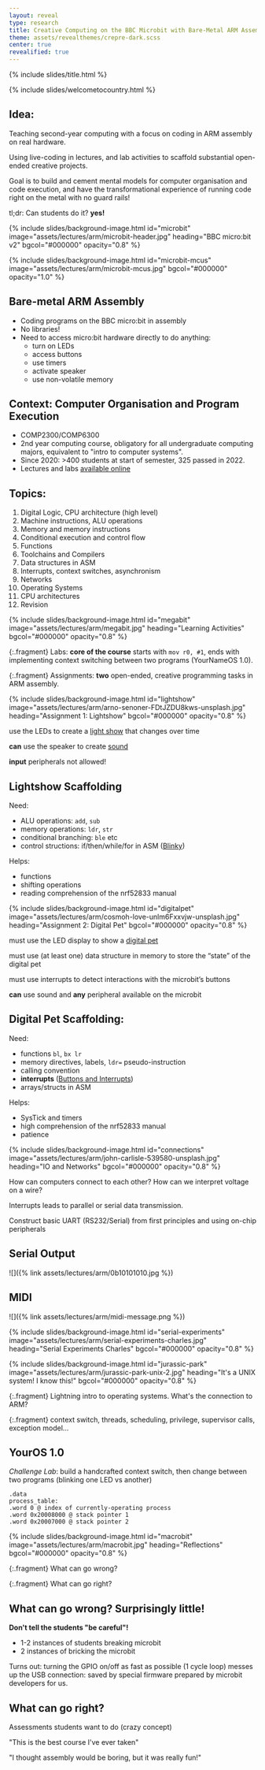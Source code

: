 ```yaml
---
layout: reveal
type: research
title: Creative Computing on the BBC Microbit with Bare-Metal ARM Assembly
theme: assets/revealthemes/crepre-dark.scss
center: true
revealified: true
---
```


{% include slides/title.html %}

{% include slides/welcometocountry.html %}

## Idea:

Teaching second-year computing with a focus on coding in ARM assembly on real hardware.

Using live-coding in lectures, and lab activities to scaffold substantial open-ended creative projects.

Goal is to build and cement mental models for computer organisation and code execution, and have the transformational experience of running code right on the metal with no guard rails!

tl;dr: Can students do it? **yes!**

{% include slides/background-image.html
id="microbit"
image="assets/lectures/arm/microbit-header.jpg"
heading="BBC micro:bit v2"
bgcol="#000000"
opacity="0.8"
%}


{% include slides/background-image.html
id="microbit-mcus"
image="assets/lectures/arm/microbit-mcus.jpg"
bgcol="#000000"
opacity="1.0"
%}


## Bare-metal ARM Assembly

- Coding programs on the BBC micro:bit in assembly
- No libraries! 
- Need to access micro:bit hardware directly to do anything:
   - turn on LEDs
   - access buttons
   - use timers
   - activate speaker
   - use non-volatile memory


## Context: Computer Organisation and Program Execution

- COMP2300/COMP6300
- 2nd year computing course, obligatory for all undergraduate computing majors, equivalent to "intro to computer systems".
- Since 2020: >400 students at start of semester, 325 passed in 2022.
- Lectures and labs [available online](https://comp.anu.edu.au/courses/comp2300/)

## Topics:

1. Digital Logic, CPU architecture (high level)
2. Machine instructions, ALU operations
3. Memory and memory instructions
4. Conditional execution and control flow
5. Functions
6. Toolchains and Compilers
7. Data structures in ASM
8. Interrupts, context switches, asynchronism
9. Networks
10. Operating Systems
11. CPU architectures
12. Revision



{% include slides/background-image.html
id="megabit"
image="assets/lectures/arm/megabit.jpg"
heading="Learning Activities"
bgcol="#000000"
opacity="0.8"
%}

{:.fragment}
Labs: **core of the course** starts with `mov r0, #1`, ends with implementing context switching between two programs (YourNameOS 1.0).

{:.fragment}
Assignments: **two** open-ended, creative programming tasks in ARM assembly.

{% include slides/background-image.html
id="lightshow"
image="assets/lectures/arm/arno-senoner-FDtJZDU8kws-unsplash.jpg"
heading="Assignment 1: Lightshow"
bgcol="#000000"
opacity="0.8"
%}

use the LEDs to create a [light show](https://comp.anu.edu.au/courses/comp2300/assessments/light-show/) that changes over time

**can** use the speaker to create [sound](https://comp.anu.edu.au/courses/comp2300/labs/05-sound-and-light/)

**input** peripherals not allowed!

## Lightshow Scaffolding

Need:

- ALU operations: `add`, `sub`
- memory operations: `ldr`, `str`
- conditional branching: `ble` etc
- control structions: if/then/while/for in ASM ([Blinky](https://comp.anu.edu.au/courses/comp2300/labs/04-blinky/))

Helps:

- functions
- shifting operations
- reading comprehension of the nrf52833 manual 

{% include slides/background-image.html
id="digitalpet"
image="assets/lectures/arm/cosmoh-love-unlm6Fxxvjw-unsplash.jpg"
heading="Assignment 2: Digital Pet"
bgcol="#000000"
opacity="0.8"
%}

must use the LED display to show a [digital pet](https://comp.anu.edu.au/courses/comp2300/assessments/digital-pet/)

must use (at least one) data structure in memory to store the “state” of the digital pet

must use interrupts to detect interactions with the microbit’s buttons

**can** use sound and **any** peripheral available on the microbit

## Digital Pet Scaffolding:

Need:

- functions `bl`, `bx lr`
- memory directives, labels, `ldr=` pseudo-instruction
- calling convention
- **interrupts** ([Buttons and Interrupts](https://comp.anu.edu.au/courses/comp2300/labs/08-interrupts/))
- arrays/structs in ASM

Helps:

- SysTick and timers
- high comprehension of the nrf52833 manual
- patience


{% include slides/background-image.html
id="connections"
image="assets/lectures/arm/john-carlisle-539580-unsplash.jpg"
heading="IO and Networks"
bgcol="#000000"
opacity="0.8"
%}

How can computers connect to each other? How can we interpret voltage on a wire?

Interrupts leads to parallel or serial data transmission.

Construct basic UART (RS232/Serial) from first principles and using on-chip peripherals

## Serial Output

![]({% link assets/lectures/arm/0b10101010.jpg %})

## MIDI

![]({% link assets/lectures/arm/midi-message.png %})

{% include slides/background-image.html
id="serial-experiments"
image="assets/lectures/arm/serial-experiments-charles.jpg"
heading="Serial Experiments Charles"
bgcol="#000000"
opacity="0.8"
%}


{% include slides/background-image.html
id="jurassic-park"
image="assets/lectures/arm/jurassic-park-unix-2.jpg"
heading="It's a UNIX system! I know this!"
bgcol="#000000"
opacity="0.8"
%}

{:.fragment}
Lightning intro to operating systems. What's the connection to ARM?

{:.fragment}
context switch, threads, scheduling, privilege, supervisor calls, exception model...

## YourOS 1.0

_Challenge Lab_: build a handcrafted context switch, then change between two programs (blinking one LED vs another)

```
.data
process_table:
.word 0 @ index of currently-operating process
.word 0x20008000 @ stack pointer 1
.word 0x20007000 @ stack pointer 2
```


{% include slides/background-image.html
id="macrobit"
image="assets/lectures/arm/macrobit.jpg"
heading="Reflections"
bgcol="#000000"
opacity="0.8"
%}

{:.fragment}
What can go wrong?

{:.fragment}
What can go right?

## What can go wrong? Surprisingly little!

**Don't tell the students "be careful"!**

- 1-2 instances of students breaking microbit
- 2 instances of bricking the microbit

Turns out: turning the GPIO on/off as fast as possible (1 cycle loop) messes up
the USB connection: saved by special firmware prepared by microbit developers
for us.

## What can go right?

Assessments students want to do (crazy concept)

"This is the best course I've ever taken"

"I thought assembly would be boring, but it was really fun!"






